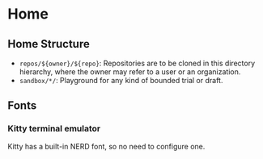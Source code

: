 # Home

## Home Structure

- `repos/${owner}/${repo}`: Repositories are to be cloned in this directory
hierarchy, where the owner may refer to a user or an organization.
- `sandbox/*/`: Playground for any kind of bounded trial or draft.

## Fonts

### Kitty terminal emulator

Kitty has a built-in NERD font, so no need to configure one.
